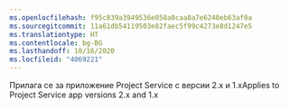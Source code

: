 ```yaml
---
ms.openlocfilehash: f95c839a3949536e058a0caa8a7e6240eb63af0a
ms.sourcegitcommit: 11a61db54119503e82faec5f99c4273e8d1247e5
ms.translationtype: HT
ms.contentlocale: bg-BG
ms.lasthandoff: 10/16/2020
ms.locfileid: "4069221"
---
```

<span data-ttu-id="081f9-101">Прилага се за приложение Project Service с версии 2.x и 1.x</span><span class="sxs-lookup"><span data-stu-id="081f9-101">Applies to Project Service app versions 2.x and 1.x</span></span>
